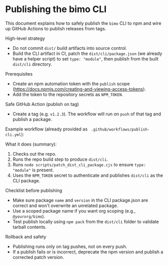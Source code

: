 # Publishing the bimo CLI

This document explains how to safely publish the `bimo` CLI to npm and wire up GitHub Actions to publish releases from tags.

High-level strategy
- Do not commit `dist/` build artifacts into source control.
- Build the CLI artifact in CI, patch the `dist/cli/package.json` (we already have a helper script) to set `type: "module"`, then publish from the built `dist/cli` directory.

Prerequisites
- Create an npm automation token with the `publish` scope (https://docs.npmjs.com/creating-and-viewing-access-tokens).
- Add the token to the repository secrets as `NPM_TOKEN`.

Safe GitHub Action (publish on tag)
- Create a tag (e.g. `v1.2.3`). The workflow will run on `push` of that tag and publish a package.

Example workflow (already provided as ` .github/workflows/publish-cli.yml`):

What it does (summary):
1. Checks out the repo.
2. Runs the repo build step to produce `dist/cli`.
3. Runs `node scripts/patch_dist_cli_package.cjs` to ensure `type: "module"` is present.
4. Uses the `NPM_TOKEN` secret to authenticate and publishes `dist/cli` as the CLI package.

Checklist before publishing
- Make sure package `name` and `version` in the CLI package.json are correct and won't overwrite an unrelated package.
- Use a scoped package name if you want org scoping (e.g., `@yourorg/bimo`).
- Test publish locally using `npm pack` from the `dist/cli` folder to validate tarball contents.

Rollback and safety
- Publishing runs only on tag pushes, not on every push.
- If a publish fails or is incorrect, deprecate the npm version and publish a corrected patch version.





